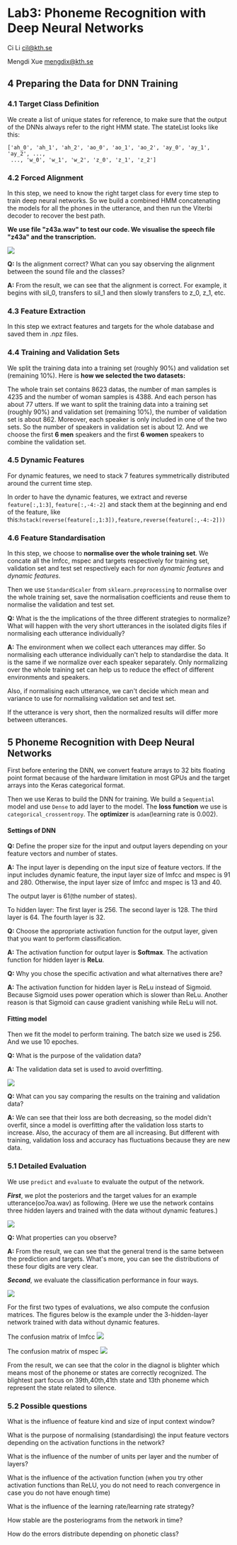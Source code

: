 # Lab3: Phoneme Recognition with Deep Neural Networks

Ci Li cil@kth.se

Mengdi Xue mengdix@kth.se

## 4 Preparing the Data for DNN Training

### 4.1 Target Class Definition

We create a list of unique states for reference, to make sure that the output of the DNNs always refer to the right HMM state. The stateList looks like this:
```
['ah_0', 'ah_1', 'ah_2', 'ao_0', 'ao_1', 'ao_2', 'ay_0', 'ay_1', 'ay_2', ...,
 ..., 'w_0', 'w_1', 'w_2', 'z_0', 'z_1', 'z_2']
 ```

### 4.2 Forced Alignment

In this step, we need to know the right target class for every time step to train deep neural networks. So we build a combined HMM concatenating the models for all the phones in the utterance, and then run the Viterbi decoder  to recover the best path.

**We use file "z43a.wav" to test our code. We visualise the speech file "z43a" and the transcription.**

![](https://github.com/Celiali/Speech-Lab/blob/master/Lab3/figure/wavesurfer.png)

**Q:** Is the alignment correct? What can you say observing the alignment between the sound file and the classes?

**A:** From the result, we can see that the alignment is correct. For example, it begins with sil_0, transfers to sil_1 and then slowly transfers to z_0, z_1, etc.

### 4.3 Feature Extraction

In this step we extract features and targets for the whole database and saved them in .npz files.

### 4.4 Training and Validation Sets

We split the training data into a training set (roughly 90%) and validation set (remaining 10%). Here is **how we selected the two datasets:**

The whole train set contains 8623 datas, the number of man samples is 4235 and the number of woman samples is 4388. And each person has about 77 utters. If we want to split the training data into a training set (roughly 90%) and validation set (remaining 10%), the number of validation set is about 862. Moreover, each speaker is only included in one of the two sets. So the number of speakers in validation set is about 12. And we choose the first **6 men** speakers and the first **6 women** speakers to combine the validation set.

### 4.5 Dynamic Features

For dynamic features, we need to stack 7 features symmetrically distributed around the current time step.

In order to have the dynamic features, we extract and reverse ```feature[:,1:3]```, ```feature[:,-4:-2]``` and stack them at the beginning and end of the feature, like this:```hstack(reverse(feature[:,1:3]),feature,reverse(feature[:,-4:-2]))```

### 4.6 Feature Standardisation

In this step, we choose to **normalise over the whole training set**. We concate all the lmfcc, mspec and targets respectively for training set, validation set and test set respectively each for _non dynamic features_ and _dynamic features_.

Then we use ```StandardScaler``` from ```sklearn.preprocessing``` to normalise over the whole training set, save the normalisation coefficients and reuse them to normalise the validation and test set.


**Q:** What is the the implications of the three different strategies to normalize? What will happen with the very short utterances in the isolated digits files if normalising each utterance individually?

**A:** The environment when we collect each utterances may differ. So normalising each utterance individually can't help to standardise the data. It is the same if we normalize over each speaker separately. Only normalizing over the whole training set can help us to reduce the effect of different environments and speakers.

Also, if normalising each utterance, we can't decide which mean and variance to use for normalising validation set and test set.

If the utterance is very short, then the normalized results will differ more between utterances.

## 5 Phoneme Recognition with Deep Neural Networks

First before entering the DNN, we convert feature arrays to 32 bits floating point format because of the hardware limitation in most GPUs and the target arrays into the Keras categorical format.

Then we use Keras to build the DNN for training. We build a ```Sequential``` model and use ```Dense``` to add layer to the model. The **loss function** we use is ```categorical_crossentropy```. The **optimizer** is ```adam```(learning rate is 0.002).

#### Settings of DNN

**Q:** Define the proper size for the input and output layers depending on your feature vectors and number of states.

**A:** The input layer is depending on the input size of feature vectors. If the input includes dynamic feature, the input layer size of lmfcc and mspec is 91 and 280. Otherwise, the input layer size of lmfcc and mspec is 13 and 40.

The output layer is 61(the number of states).

To hidden layer: The first layer is 256. The second layer is 128. The third layer is 64. The fourth layer is 32.

**Q:** Choose the appropriate activation function for the output layer, given that you want to perform classification.

**A:** The activation function for output layer is **Softmax**. The activation function for hidden layer is **ReLu**.

**Q:** Why you chose the specific activation and what alternatives there are?

**A:** The activation function for hidden layer is ReLu instead of Sigmoid. Because Sigmoid uses power operation which is slower than ReLu. Another reason is that Sigmoid can cause gradient vanishing while ReLu will not.

#### Fitting model

Then we fit the model to perform training. The batch size we used is 256. And we use 10 epoches.

**Q:** What is the purpose of the validation data?

**A:** The validation data set is used to avoid overfitting.

![](https://github.com/Celiali/Speech-Lab/blob/master/Lab3/figure/epoch_training_val.png)

**Q:** What can you say comparing the results on the training and validation data?

**A:** We can see that their loss are both decreasing, so the model didn't overfit, since a model is overfitting after the validation loss starts to increase. Also, the accuracy of them are all increasing. But different with training, validation loss and accuracy has fluctuations because they are new data.


### 5.1 Detailed Evaluation

We use ```predict``` and ```evaluate``` to evaluate the output of the network.

***First***, we plot the posteriors and the target values for an example utterance(oo7oa.wav) as following. (Here we use the network contains three hidden layers and trained with the data without dynamic features.)

![](https://github.com/Celiali/Speech-Lab/blob/master/Lab3/figure/posterior_oo7oa.png)

**Q:** What properties can you observe?

**A:** From the result, we can see that the general trend is the same between the prediction and targets. What's more, you can see the distributions of these four digits are very clear.

***Second***, we evaluate the classification performance in four ways.

![](https://github.com/Celiali/Speech-Lab/blob/master/Lab3/figure/evaluation.png)

For the first two types of evaluations, we also compute the confusion matrices. The figures below is the example under the 3-hidden-layer network trained with data without dynamic features.

The confusion matrix of lmfcc
![](https://github.com/Celiali/Speech-Lab/blob/master/Lab3/figure/confusion_matrix_lmfcc_3layers.png)

The confusion matrix of mspec
![](https://github.com/Celiali/Speech-Lab/blob/master/Lab3/figure/confusion_matrix_mspec_3layers.png)

From the result, we can see that the color in the diagnol is blighter which means most of the phoneme or states are correctly recognized. The blightest part focus on 39th,40th,41th state and 13th phoneme which represent the state related to silence.


### 5.2 Possible questions

What is the influence of feature kind and size of input context window?

What is the purpose of normalising (standardising) the input feature vectors depending on the activation functions in the network?

What is the influence of the number of units per layer and the number of layers?

What is the influence of the activation function (when you try other activation functions than ReLU, you do not need to reach convergence in case you do not have enough time)

What is the influence of the learning rate/learning rate strategy?

How stable are the posteriograms from the network in time?

How do the errors distribute depending on phonetic class?
